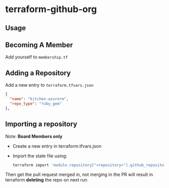 # terraform-github-org

## Usage

## Becoming A Member

Add yourself to `membership.tf`

## Adding a Repository

Add a new entry to `terraform.tfvars.json`

```json
{
  "name": "kitchen-azurerm",
  "repo_type": "ruby_gem"
},
```

## Importing a repository

Note: **Board Members only**

- Create a new entry in terraform.tfvars.json
- Import the state file using:

    ```bash
    terraform import 'module.repository["<repository>"].github_repository.this' <repository>
    ```

Then get the pull request merged in, not merging in the PR will result in terraform **deleting** the repo on next run
